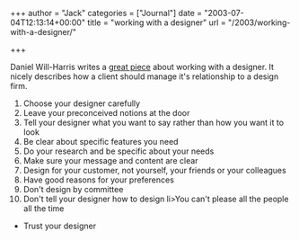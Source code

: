 +++
author = "Jack"
categories = ["Journal"]
date = "2003-07-04T12:13:14+00:00"
title = "working with a designer"
url = "/2003/working-with-a-designer/"

+++

Daniel Will-Harris writes a [great piece][1] about working with a designer. It nicely describes how a client should manage it's relationship to a design firm.



  1. Choose your designer carefully
  2. Leave your preconceived notions at the door
  3. Tell your designer what you want to say rather than how you want it to look
  4. Be clear about specific features you need
  5. Do your research and be specific about your needs
  6. Make sure your message and content are clear
  7. Design for your customer, not yourself, your friends or your colleagues
  8. Have good reasons for your preferences
  9. Don't design by committee
 10. Don't tell your designer how to design
li>You can't please all the people all the time</li> 

  * Trust your designer</ol>

 [1]: http://www.will-harris.com/design/working-with-designers.html